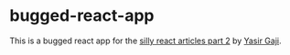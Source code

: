 # bugged-react-app

This is a bugged react app for the [silly react articles part 2](https://#) by [Yasir Gaji](https://yasirgaji.com).